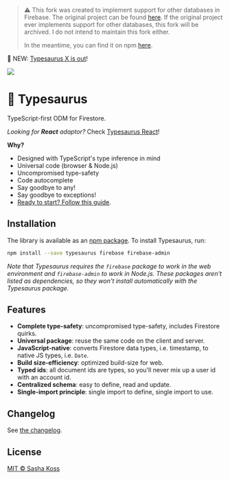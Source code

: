 > :warning: This fork was created to implement support for other databases in Firebase.
> The original project can be found [here](https://github.com/kossnocorp/typesaurus).
> If the original project ever implements support for other databases, this fork will be archived. I do not intend to maintain this fork either.
>
> In the meantime, you can find it on npm [here](https://www.npmjs.com/package/typesaurus).

🎉️ NEW: [Typesaurus X is out](https://blog.typesaurus.com/typesaurus-x-is-out/)!

![](https://raw.githubusercontent.com/kossnocorp/typesaurus/main/promo.gif)

# 🦕 Typesaurus

TypeScript-first ODM for Firestore.

_Looking for **React** adaptor?_ Check [Typesaurus React](https://github.com/kossnocorp/typesaurus-react)!

**Why?**

- Designed with TypeScript's type inference in mind
- Universal code (browser & Node.js)
- Uncompromised type-safety
- Code autocomplete
- Say goodbye to any!
- Say goodbye to exceptions!
- [Ready to start? Follow this guide](https://typesaurus.com/get-started/).

## Installation

The library is available as an [npm package](https://www.npmjs.com/package/typesaurus).
To install Typesaurus, run:

```sh
npm install --save typesaurus firebase firebase-admin
```

_Note that Typesaurus requires the `firebase` package to work in the web environment and `firebase-admin` to work in Node.js. These packages aren't listed as dependencies, so they won't install automatically with the Typesaurus package._

## Features

- **Complete type-safety**: uncompromised type-safety, includes Firestore quirks.
- **Universal package**: reuse the same code on the client and server.
- **JavaScript-native**: converts Firestore data types, i.e. timestamp, to native JS types, i.e. `Date`.
- **Build size-efficiency**: optimized build-size for web.
- **Typed ids**: all document ids are types, so you'll never mix up a user id with an account id.
- **Centralized schema**: easy to define, read and update.
- **Single-import principle**: single import to define, single import to use.

<!-- TODO: Do it one day
Want to read about features in detail? [Go to Key Features](https://typesaurus.com/about/features/). -->

## Changelog

See [the changelog](./CHANGELOG.md).

## License

[MIT © Sasha Koss](https://kossnocorp.mit-license.org/)
